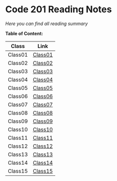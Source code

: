 
# Code 201 Reading Notes
*Here you can find all reading summary*

**Table of Content:**

Class   | Link
--------|---------
Class01 | [Class01](https://fatemaowedah.github.io/reading-notes/class01)
Class02 | [Class02](https://fatemaowedah.github.io/reading-notes/class02)
Class03 | [Class03](https://fatemaowedah.github.io/reading-notes/class03)
Class04 | [Class04](https://fatemaowedah.github.io/reading-notes/class04)
Class05 | [Class05](https://fatemaowedah.github.io/reading-notes/class05)
Class06 | [Class06](https://fatemaowedah.github.io/reading-notes/class06)
Class07 | [Class07](https://fatemaowedah.github.io/reading-notes/class07)
Class08 | [Class08](https://fatemaowedah.github.io/reading-notes/class08)
Class09 | [Class09](https://fatemaowedah.github.io/reading-notes/class09)
Class10 | [Class10](https://fatemaowedah.github.io/reading-notes/class10)
Class11 | [Class11](https://fatemaowedah.github.io/reading-notes/class11)
Class12 | [Class12](https://fatemaowedah.github.io/reading-notes/class12)
Class13 | [Class13](https://fatemaowedah.github.io/reading-notes/class13)
Class14 | [Class14](https://fatemaowedah.github.io/reading-notes/class14)
Class15 | [Class15](https://fatemaowedah.github.io/reading-notes/class15)
